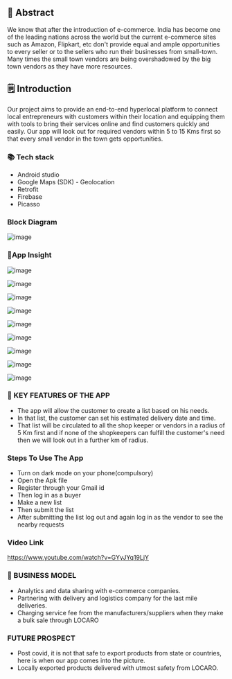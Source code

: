 ## 📄 Abstract
 We know that after the introduction of e-commerce. India has become one of the leading nations across the world but the current e-commerce sites such as Amazon, Flipkart, etc don't provide equal and ample opportunities to every seller or to the sellers who run their businesses from small-town. Many times the small town vendors are being overshadowed by the big town vendors as they have more resources.  
## 🗒️ Introduction
Our project aims to provide an end-to-end hyperlocal platform to connect local entrepreneurs with customers within their location and equipping them with tools to bring their services online and find customers quickly and easily. Our app will look out for required vendors within 5 to 15 Kms first so that every small vendor in the town gets opportunities.
### 📚 Tech stack
- Android studio
- Google Maps (SDK) - Geolocation
- Retrofit
- Firebase
- Picasso
###  Block Diagram
![image](https://user-images.githubusercontent.com/80596385/116772778-cac58980-aa6e-11eb-81c4-c57b12e4db5e.png)
### 👀App Insight
![image](https://user-images.githubusercontent.com/80596385/116822599-47568600-ab9d-11eb-808d-f3c06621c40d.png)

![image](https://user-images.githubusercontent.com/80596385/116773411-e0d54900-aa72-11eb-980e-54bf2d1c3f84.png)

![image](https://user-images.githubusercontent.com/80596385/116773415-ecc10b00-aa72-11eb-96b8-209f6b576e8a.png)

![image](https://user-images.githubusercontent.com/80596385/116773423-f6e30980-aa72-11eb-96b2-4091d9df0afb.png)

![image](https://user-images.githubusercontent.com/80596385/116773430-fe0a1780-aa72-11eb-9be6-97668e38b53a.png)

![image](https://user-images.githubusercontent.com/80596385/116773435-04988f00-aa73-11eb-9c97-95d08447943a.png)

![image](https://user-images.githubusercontent.com/80596385/116822689-e0859c80-ab9d-11eb-8e77-ed0458c1a6f8.png)

![image](https://user-images.githubusercontent.com/80596385/116773487-19752280-aa73-11eb-821c-888edfac246a.png)

![image](https://user-images.githubusercontent.com/80596385/116822699-ed09f500-ab9d-11eb-9ae3-4b84254361f1.png)


### 🔑 KEY FEATURES OF THE APP
- The app will allow the customer to create a list based on his needs.
- In that list, the customer can set his estimated delivery date and time. 
- That list will be circulated to all the shop keeper or vendors in a radius of 5 Km first and if none of the shopkeepers can fulfill the customer's need then we will look out in a further km of radius.

### Steps To Use The App
- Turn on dark mode on your phone(compulsory) 
- Open the Apk file
- Register through your Gmail id
- Then log in as a buyer
- Make a new list
- Then submit the list
- After submitting the list log out and again log in as the vendor to see the nearby requests
### Video Link
https://www.youtube.com/watch?v=GYyJYq19LjY
### 🌈 BUSINESS MODEL
- Analytics and data sharing with e-commerce companies.
- Partnering with delivery and logistics company for the last mile deliveries.
- Charging service fee from the manufacturers/suppliers when they make a bulk sale through LOCARO
### FUTURE PROSPECT
- Post covid, it is not that safe to export products from state or countries, here is when our app comes into the picture.
- Locally exported products delivered with utmost safety from LOCARO. 
